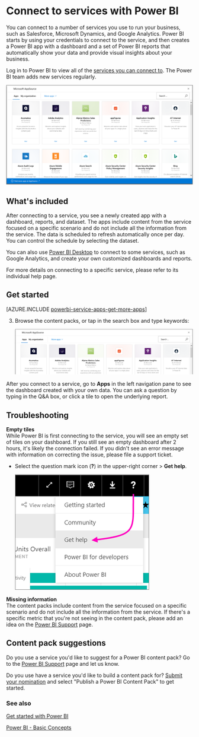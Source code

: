 <properties
   pageTitle="Connect to services with Power BI"
   description="Connect to services with Power BI"
   services="powerbi"
   documentationCenter=""
   authors="ajayan"
   manager="erikre"
   backup="maggiesMSFT"
   editor=""
   tags=""
   qualityFocus="no"
   qualityDate=""/>

<tags
   ms.service="powerbi"
   ms.devlang="NA"
   ms.topic="article"
   ms.tgt_pltfrm="NA"
   ms.workload="powerbi"
   ms.date="08/28/2017"
   ms.author="ajayan"/>

# Connect to services with Power BI

You can connect to a number of services you use to run your business, such as Salesforce, Microsoft Dynamics, and Google Analytics. Power BI starts by using your credentials to connect to the service, and then creates a Power BI app with a dashboard and a set of Power BI reports that automatically show your data and provide visual insights about your business. 

Log in to Power BI to view all of the [services you can connect to](https://app.powerbi.com/getdata/services). The Power BI team adds new services regularly.

![](media/powerbi-content-packs-services/overview.png)

## What's included

After connecting to a service, you see a newly created app with a dashboard, reports, and dataset. The apps include content from the service focused on a specific scenario and do not include all the information from the service. The data is scheduled to refresh automatically once per day. You can control the schedule by selecting the dataset.

You can also use [Power BI Desktop](powerbi-desktop-get-the-desktop.md) to connect to some services, such as Google Analytics, and create your own customized dashboards and reports.  

For more details on connecting to a specific service, please refer to its individual help page.

## Get started

[AZURE.INCLUDE [powerbi-service-apps-get-more-apps](../includes/powerbi-service-apps-get-more-apps.md)]

3.  Browse the content packs, or tap in the search box and type keywords:  

    ![](media/powerbi-content-packs-services/search.png)

After you connect to a service, go to **Apps** in the left navigation pane to see the dashboard created with your own data. You can ask a question by typing in the Q&A box, or click a tile to open the underlying report.

## Troubleshooting

**Empty tiles**  
While Power BI is first connecting to the service, you will see an empty set of tiles on your dashboard. If you still see an empty dashboard after 2 hours, it's likely the connection failed. If you didn't see an error message with information on correcting the issue, please file a support ticket.

- Select the question mark icon (**?**) in the upper-right corner >  **Get help**.
 
    ![](media/powerbi-content-packs-services/power-bi-service-get-help.png)

**Missing information**  
The content packs include content from the service focused on a specific scenario and do not include all the information from the service. If there's a specific metric that you're not seeing in the content pack, please add an idea on the [Power BI Support](https://support.powerbi.com/forums/265200-power-bi) page.

## Content pack suggestions

Do you use a service you'd like to suggest for a Power BI content pack? Go to the [Power BI Support](https://support.powerbi.com/forums/265200-power-bi) page and let us know.

Do you use have a service you'd like to build a content pack for? [Submit your nomination](https://azure.microsoft.com/marketplace/programs/certified/apply/) and select "Publish a Power BI Content Pack" to get started.


### See also

[Get started with Power BI](powerbi-service-get-started.md)

[Power BI - Basic Concepts](powerbi-service-basic-concepts.md)
